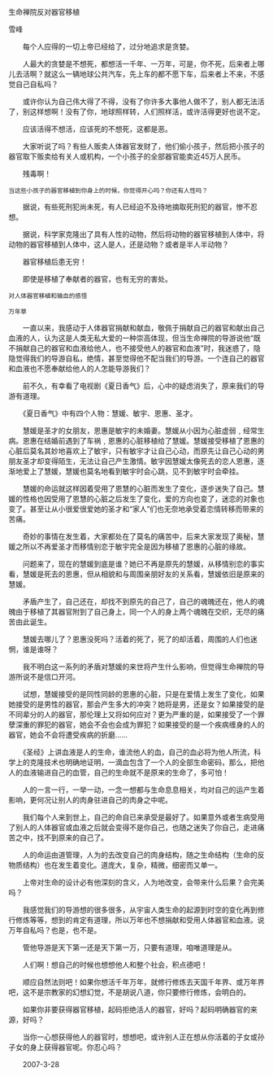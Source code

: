 生命禅院反对器官移植

雪峰


　　每个人应得的一切上帝已经给了，过分地追求是贪婪。

　　人最大的贪婪是不想死，都想活一千年、一万年，可是，你不死，后来者上哪儿去活啊？就这么一辆地球公共汽车，先上车的都不愿下车，后来者上不来，不感觉自己自私吗？

　　或许你认为自己伟大得了不得，没有了你许多大事他人做不了，别人都无法活了，别这样想啊！没有了你，地球照样转，人们照样活，或许活得更好也说不定。

　　应该活得不想活，应该死的不想死，这都是恶。

　　大家听说了吗？有些人贩卖人体器官发财了，他们偷小孩子，然后把小孩子的器官取下贩卖给有关人或机构，一个小孩子的全部器官能卖近45万人民币。

　　残毒啊！

    当这些小孩子的器官移植到你身上的时候，你觉得开心吗？你还有人性吗？

　　据说，有些死刑犯尚未死，有人已经迫不及待地摘取死刑犯的器官，惨不忍想。

　　据说，科学家克隆出了具有人性的动物，然后将动物的器官移植到人体中，将动物的器官移植到人体中，这人是人，还是动物？或者是半人半动物？

　　器官移植后患无穷！

　　即使是移植了奉献者的器官，也有无穷的害处。


    对人体器官移植和输血的感悟

    万年草

　　一直以来，我感动于人体器官捐献和献血，敬佩于捐献自己的器官和献出自己血液的人，认为这是人类无私大爱的一种崇高体现，但当生命禅院的导游说他“既不捐献自己的器官和血液给他人，也不接受他人的器官和血液”时，我迷惑了，隐隐觉得我们的导游自私，绝情，甚至觉得他不配当我们的导游。一个连自己的器官和血液也不愿奉献给他人的人怎能导游我们？

　　前不久，有幸看了电视剧《夏日香气》后，心中的疑虑消失了，原来我们的导游有道理。

　　《夏日香气》中有四个人物：慧媛、敏宇、恩惠、圣才。

　　慧媛是圣才的女朋友，恩惠是敏宇的未婚妻。慧媛从小因为心脏虚弱﹐经常生病。恩惠在结婚前遇到了车祸﹐恩惠的心脏移植给了慧媛。慧媛接受移植了恩惠的心脏后莫名其妙地喜欢上了敏宇，只有敏宇才让自己心动，而原先让自己心动的男朋友圣才却变得陌生，无法让自己产生激情。敏宇因慧媛太像死去的恋人恩惠，逐渐地爱上了慧媛，慧媛也莫名地看到敏宇时会心跳，见不到敏宇时会牵挂。

　　慧媛的命运就这样因着受用了恩慧的心脏而发生了变化，逐步迷失了自己。慧媛的性格也因受用了恩慧的心脏之后发生了变化，爱的方向也变了，迷恋的对象也变了。甚至让从小很爱很爱她的圣才和“家人”们也无奈地承受着恋情转移而带来的苦痛。

　　奇妙的事情在发生着，大家都处在了莫名的痛苦中，后来大家发现了奥秘，慧媛之所以不再爱圣才而移情别恋于敏宇完全是因为移植了恩惠的心脏的缘故。

　　问题来了，现在的慧媛到底是谁？她已不再是原先的慧媛，从移情别恋的事实看，慧媛是死去的恩惠，但从相貌和与周围亲朋好友的关系看，慧媛依旧是原来的慧媛。

　　矛盾产生了，自己还在，却找不到原先的自己了，自己的魂魄还在，他人的魂魄由于移植了其器官附到了自己身上，同一个人的身上两个魂魄在交织，无尽的痛苦由此诞生。

　　慧媛去哪儿了？恩惠没死吗？活着的死了，死了的却活着，周围的人们也迷惘，谁是谁呀？

　　我不明白这一系列的矛盾对慧媛的来世将产生什么影响，但觉得生命禅院的导游所说不是信口开河。

　　试想，慧媛接受的是同性同龄的恩惠的心脏，只是在爱情上发生了变化，如果她接受的是男性的器官，那会产生多大的冲突？她将是男，还是女？如果接受的是不同辈分的人的器官，那伦理上又将如何应对？更为严重的是，如果接受了一个罪孽深重的罪犯的器官，她会不会也会成为罪犯？如果接受的是一个疾病缠身的人的器官，她会不会将遭受疾病的折磨……

　　《圣经》上讲血液是人的生命，谁流他人的血，自己的血必将为他人所流，科学上的克隆技术也明确地证明，一滴血包含了一个人的全部生命密码，那么，把他人的血液输进自己的血管，自己的生命就不是原来的生命了，多可怕！

　　人的一言一行，一举一动，一念一想都与生命息息相关，均对自己的运产生着影响，更何况让别人的肉身驻进自己的肉身之中呢。

　　我们每个人来到世上，自己的命自已来承受是最好了。如果意外或者生病受用了别人的人体器官或血液之后就会变得不是你自己，也随之迷失了你自己，走进痛苦之中，找不到原来的自己了。

　　人的命运由道管理，人为的去改变自己的肉身结构，随之生命结构（生命的反物质结构）也在发生着变化。道庞大，复杂，精微，细密而又单一。

　　上帝对生命的设计必有他深刻的含义，人为地改变，会带来什么后果？会完美吗？

　　我感觉我们的导游想的很多很多，从宇宙人类生命的起源到时空的变化再到修行修炼等等，想到的肯定有道理，所以万年也不想捐献和受用人体器官和血液。说万年自私吗？也是，也不是。

　　管他导游是天下第一还是天下第一万，只要有道理，咱唯道理是从。

　　人们啊！想自己的时候也想想他人和整个社会，积点德吧！

　　顺应自然法则吧！如果你想活千年万年，就修行修炼去天国千年界、或万年界吧，这不是宗教家的幻想幻觉，不是胡说八道，你只要修行修炼，会明白的。

　　如果你非要获得器官移植，起码拒绝活人的器官，好吗？起码明确器官的来源，好吗？

　　当你一心想获得他人的器官时，想想吧，或许别人正在想从你活着的子女或孙子女的身上获得器官呢。你忍心吗？

　　2007-3-28



